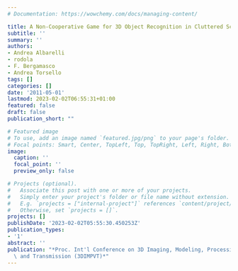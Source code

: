 ```yaml
---
# Documentation: https://wowchemy.com/docs/managing-content/

title: A Non-Cooperative Game for 3D Object Recognition in Cluttered Scenes
subtitle: ''
summary: ''
authors:
- Andrea Albarelli
- rodola
- F. Bergamasco
- Andrea Torsello
tags: []
categories: []
date: '2011-05-01'
lastmod: 2023-02-02T06:55:31+01:00
featured: false
draft: false
publication_short: ""

# Featured image
# To use, add an image named `featured.jpg/png` to your page's folder.
# Focal points: Smart, Center, TopLeft, Top, TopRight, Left, Right, BottomLeft, Bottom, BottomRight.
image:
  caption: ''
  focal_point: ''
  preview_only: false

# Projects (optional).
#   Associate this post with one or more of your projects.
#   Simply enter your project's folder or file name without extension.
#   E.g. `projects = ["internal-project"]` references `content/project/deep-learning/index.md`.
#   Otherwise, set `projects = []`.
projects: []
publishDate: '2023-02-02T05:55:30.450253Z'
publication_types:
- '1'
abstract: ''
publication: "*Proc. Int'l Conference on 3D Imaging, Modeling, Processing, Visualization\
  \ and Transmission (3DIMPVT)*"
---
```

